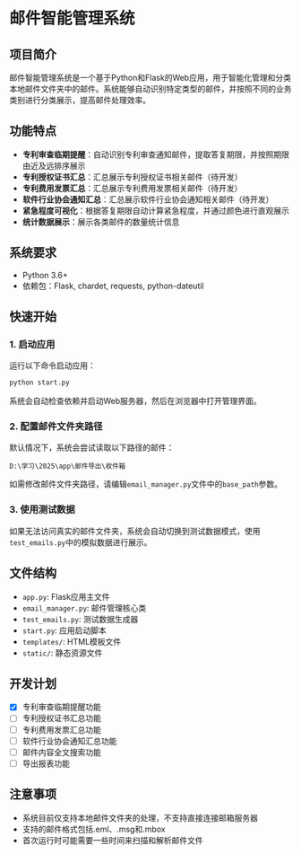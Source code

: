 # 邮件智能管理系统

## 项目简介

邮件智能管理系统是一个基于Python和Flask的Web应用，用于智能化管理和分类本地邮件文件夹中的邮件。系统能够自动识别特定类型的邮件，并按照不同的业务类别进行分类展示，提高邮件处理效率。

## 功能特点

- **专利审查临期提醒**：自动识别专利审查通知邮件，提取答复期限，并按照期限由近及远排序展示
- **专利授权证书汇总**：汇总展示专利授权证书相关邮件（待开发）
- **专利费用发票汇总**：汇总展示专利费用发票相关邮件（待开发）
- **软件行业协会通知汇总**：汇总展示软件行业协会通知相关邮件（待开发）
- **紧急程度可视化**：根据答复期限自动计算紧急程度，并通过颜色进行直观展示
- **统计数据展示**：展示各类邮件的数量统计信息

## 系统要求

- Python 3.6+
- 依赖包：Flask, chardet, requests, python-dateutil

## 快速开始

### 1. 启动应用

运行以下命令启动应用：

```bash
python start.py
```

系统会自动检查依赖并启动Web服务器，然后在浏览器中打开管理界面。

### 2. 配置邮件文件夹路径

默认情况下，系统会尝试读取以下路径的邮件：

```
D:\学习\2025\app\邮件导出\收件箱
```

如需修改邮件文件夹路径，请编辑`email_manager.py`文件中的`base_path`参数。

### 3. 使用测试数据

如果无法访问真实的邮件文件夹，系统会自动切换到测试数据模式，使用`test_emails.py`中的模拟数据进行展示。

## 文件结构

- `app.py`: Flask应用主文件
- `email_manager.py`: 邮件管理核心类
- `test_emails.py`: 测试数据生成器
- `start.py`: 应用启动脚本
- `templates/`: HTML模板文件
- `static/`: 静态资源文件

## 开发计划

- [x] 专利审查临期提醒功能
- [ ] 专利授权证书汇总功能
- [ ] 专利费用发票汇总功能
- [ ] 软件行业协会通知汇总功能
- [ ] 邮件内容全文搜索功能
- [ ] 导出报表功能

## 注意事项

- 系统目前仅支持本地邮件文件夹的处理，不支持直接连接邮箱服务器
- 支持的邮件格式包括.eml、.msg和.mbox
- 首次运行时可能需要一些时间来扫描和解析邮件文件